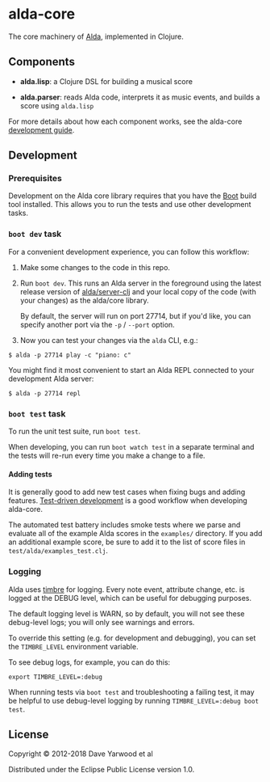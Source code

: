 # alda-core

The core machinery of [Alda](https://github.com/alda-lang/alda), implemented in Clojure.

## Components

* **alda.lisp**: a Clojure DSL for building a musical score

* **alda.parser**: reads Alda code, interprets it as music events, and builds a score using  `alda.lisp`

For more details about how each component works, see the alda-core [development guide](doc/development-guide.md).

## Development

### Prerequisites

Development on the Alda core library requires that you have the [Boot](http://boot-clj.com) build tool installed. This allows you to run the tests and use other development tasks.

### `boot dev` task

For a convenient development experience, you can follow this workflow:

1. Make some changes to the code in this repo.

2. Run `boot dev`. This runs an Alda server in the foreground using the latest
   release version of
   [alda/server-clj](https://github.com/alda-lang/alda-server-clj) and your
   local copy of the code (with your changes) as the alda/core library.

   By default, the server will run on port 27714, but if you'd like, you can
   specify another port via the `-p` / `--port` option.

3. Now you can test your changes via the `alda` CLI, e.g.:

  ```shell
  $ alda -p 27714 play -c "piano: c"
  ```

  You might find it most convenient to start an Alda REPL connected to your
  development Alda server:

  ```shell
  $ alda -p 27714 repl
  ```

### `boot test` task

To run the unit test suite, run `boot test`.

When developing, you can run `boot watch test` in a separate terminal and the
tests will re-run every time you make a change to a file.

#### Adding tests

It is generally good to add new test cases when fixing bugs and adding features. [Test-driven development](https://en.wikipedia.org/wiki/Test-driven_development) is a good workflow when developing alda-core.

The automated test battery includes smoke tests where we parse and evaluate all of the example Alda scores in the `examples/` directory. If you add an additional example score, be sure to add it to the list of score files in `test/alda/examples_test.clj`.

### Logging

Alda uses [timbre](https://github.com/ptaoussanis/timbre) for logging. Every note event, attribute change, etc. is logged at the DEBUG level, which can be useful for debugging purposes.

The default logging level is WARN, so by default, you will not see these debug-level logs; you will only see warnings and errors.

To override this setting (e.g. for development and debugging), you can set the `TIMBRE_LEVEL` environment variable.

To see debug logs, for example, you can do this:

    export TIMBRE_LEVEL=:debug

When running tests via `boot test` and troubleshooting a failing test, it may be helpful to use debug-level logging by running `TIMBRE_LEVEL=:debug boot test`.

## License

Copyright © 2012-2018 Dave Yarwood et al

Distributed under the Eclipse Public License version 1.0.
